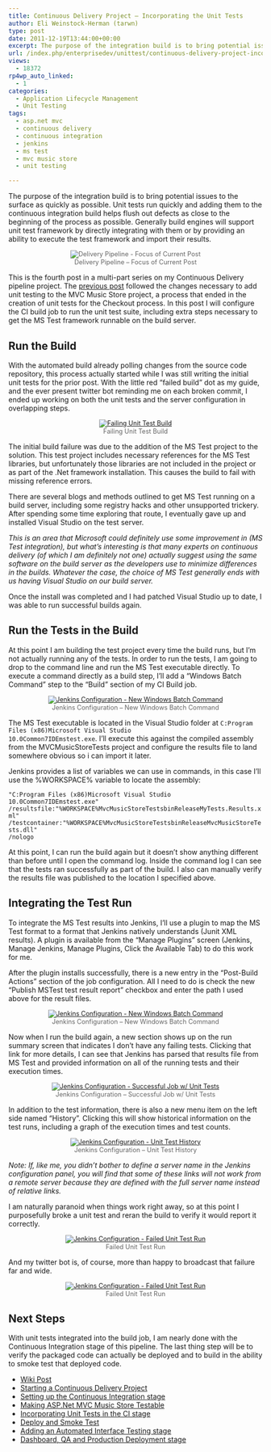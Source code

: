 ```yaml
---
title: Continuous Delivery Project – Incorporating the Unit Tests
author: Eli Weinstock-Herman (tarwn)
type: post
date: 2011-12-19T13:44:00+00:00
excerpt: The purpose of the integration build is to bring potential issues to the surface as quickly as possible. Unit tests run quickly and adding them to the continuous integration build helps flush out defects as close to the beginning of the process as possible. Generally build engines will support unit test framework by directly integrating with them or by providing an ability to execute the test framework and import their results.
url: /index.php/enterprisedev/unittest/continuous-delivery-project-incorporating-the/
views:
  - 18372
rp4wp_auto_linked:
  - 1
categories:
  - Application Lifecycle Management
  - Unit Testing
tags:
  - asp.net mvc
  - continuous delivery
  - continuous integration
  - jenkins
  - ms test
  - mvc music store
  - unit testing

---
```

The purpose of the integration build is to bring potential issues to the surface as quickly as possible. Unit tests run quickly and adding them to the continuous integration build helps flush out defects as close to the beginning of the process as possible. Generally build engines will support unit test framework by directly integrating with them or by providing an ability to execute the test framework and import their results.

<div style="text-align: center; font-size: .9em; color: #666666;">
  <img src="http://tiernok.com/LTDBlog/ContinuousDelivery/Overview_p3.png" title="Delivery Pipeline - Focus of Current Post" /><br /> Delivery Pipeline &#8211; Focus of Current Post
</div>

This is the fourth post in a multi-part series on my Continuous Delivery pipeline project. The [previous post][1] followed the changes necessary to add unit testing to the MVC Music Store project, a process that ended in the creation of unit tests for the Checkout process. In this post I will configure the CI build job to run the unit test suite, including extra steps necessary to get the MS Test framework runnable on the build server.

## Run the Build

With the automated build already polling changes from the source code repository, this process actually started while I was still writing the initial unit tests for the prior post. With the little red &#8220;failed build&#8221; dot as my guide, and the ever present twitter bot reminding me on each broken commit, I ended up working on both the unit tests and the server configuration in overlapping steps.

<div style="text-align: center; font-size: .9em; color: #666666;">
  <a href="http://tiernok.com/LTDBlog/ContinuousDelivery/unittest_firstfail.png" title="Larger picture" target="_blank"><img src="http://tiernok.com/LTDBlog/ContinuousDelivery/unittest_firstfail.png" title="Failing Unit Test Build" /></a><br /> Failing Unit Test Build
</div>

The initial build failure was due to the addition of the MS Test project to the solution. This test project includes necessary references for the MS Test libraries, but unfortunately those libraries are not included in the project or as part of the .Net framework installation. This causes the build to fail with missing reference errors.

There are several blogs and methods outlined to get MS Test running on a build server, including some registry hacks and other unsupported trickery. After spending some time exploring that route, I eventually gave up and installed Visual Studio on the test server. 

_This is an area that Microsoft could definitely use some improvement in (MS Test integration), but what&#8217;s interesting is that many experts on continuous delivery (of which I am definitely not one) actually suggest using the same software on the build server as the developers use to minimize differences in the builds. Whatever the case, the choice of MS Test generally ends with us having Visual Studio on our build server._

Once the install was completed and I had patched Visual Studio up to date, I was able to run successful builds again.

## Run the Tests in the Build

At this point I am building the test project every time the build runs, but I&#8217;m not actually running any of the tests. In order to run the tests, I am going to drop to the command line and run the MS Test executable directly. To execute a command directly as a build step, I&#8217;ll add a &#8220;Windows Batch Command&#8221; step to the &#8220;Build&#8221; section of my CI Build job.

<div style="text-align: center; font-size: .9em; color: #666666;">
  <a href="http://tiernok.com/LTDBlog/ContinuousDelivery/unittest_command.png" title="Larger picture" target="_blank"><img src="http://tiernok.com/LTDBlog/ContinuousDelivery/unittest_command.png" title="Jenkins Configuration - New Windows Batch Command" /></a><br /> Jenkins Configuration &#8211; New Windows Batch Command
</div>

The MS Test executable is located in the Visual Studio folder at <code class="codespan">C:Program Files (x86)Microsoft Visual Studio 10.0Common7IDEmstest.exe</code>. I&#8217;ll execute this against the compiled assembly from the MVCMusicStoreTests project and configure the results file to land somewhere obvious so i can import it later. 

Jenkins provides a list of variables we can use in commands, in this case I&#8217;ll use the %WORKSPACE% variable to locate the assembly:
  
<code class="codespan">"C:Program Files (x86)Microsoft Visual Studio 10.0Common7IDEmstest.exe" /resultsfile:"%WORKSPACE%MvcMusicStoreTestsbinReleaseMyTests.Results.xml" /testcontainer:"%WORKSPACE%MvcMusicStoreTestsbinReleaseMvcMusicStoreTests.dll" /nologo</code>

At this point, I can run the build again but it doesn&#8217;t show anything different than before until I open the command log. Inside the command log I can see that the tests ran successfully as part of the build. I also can manually verify the results file was published to the location I specified above.

## Integrating the Test Run

To integrate the MS Test results into Jenkins, I&#8217;ll use a plugin to map the MS Test format to a format that Jenkins natively understands (Junit XML results). A plugin is available from the &#8220;Manage Plugins&#8221; screen (Jenkins, Manage Jenkins, Manage Plugins, Click the Available Tab) to do this work for me. 

After the plugin installs successfully, there is a new entry in the &#8220;Post-Build Actions&#8221; section of the job configuration. All I need to do is check the new &#8220;Publish MSTest test result report&#8221; checkbox and enter the path I used above for the result files. 

<div style="text-align: center; font-size: .9em; color: #666666;">
  <a href="http://tiernok.com/LTDBlog/ContinuousDelivery/unittest_results.png" title="Larger picture" target="_blank"><img src="http://tiernok.com/LTDBlog/ContinuousDelivery/unittest_results.png" title="Jenkins Configuration - New Windows Batch Command" /></a><br /> Jenkins Configuration &#8211; New Windows Batch Command
</div>

Now when I run the build again, a new section shows up on the run summary screen that indicates I don&#8217;t have any failing tests. Clicking that link for more details, I can see that Jenkins has parsed that results file from MS Test and provided information on all of the running tests and their execution times.

<div style="text-align: center; font-size: .9em; color: #666666;">
  <a href="http://tiernok.com/LTDBlog/ContinuousDelivery/unittest_success.png" title="Larger picture" target="_blank"><img src="http://tiernok.com/LTDBlog/ContinuousDelivery/unittest_success.png" title="Jenkins Configuration - Successful Job w/ Unit Tests" /></a><br /> Jenkins Configuration &#8211; Successful Job w/ Unit Tests
</div>

In addition to the test information, there is also a new menu item on the left side named &#8220;History&#8221;. Clicking this will show historical information on the test runs, including a graph of the execution times and test counts. 

<div style="text-align: center; font-size: .9em; color: #666666;">
  <a href="http://tiernok.com/LTDBlog/ContinuousDelivery/unittest_history_lg.png" title="Larger picture" target="_blank"><img src="http://tiernok.com/LTDBlog/ContinuousDelivery/unittest_history.png" title="Jenkins Configuration - Unit Test History" /></a><br /> Jenkins Configuration &#8211; Unit Test History
</div>

_Note: If, like me, you didn&#8217;t bother to define a server name in the Jenkins configuration panel, you will find that some of these links will not work from a remote server because they are defined with the full server name instead of relative links._

I am naturally paranoid when things work right away, so at this point I purposefully broke a unit test and reran the build to verify it would report it correctly.

<div style="text-align: center; font-size: .9em; color: #666666;">
  <a href="http://tiernok.com/LTDBlog/ContinuousDelivery/unittest_failedrun_lg.png" title="Larger picture" target="_blank"><img src="http://tiernok.com/LTDBlog/ContinuousDelivery/unittest_failedrun.png" title="Jenkins Configuration - Failed Unit Test Run" /></a><br /> Failed Unit Test Run
</div>

And my twitter bot is, of course, more than happy to broadcast that failure far and wide.

<div style="text-align: center; font-size: .9em; color: #666666;">
  <a href="https://twitter.com/#!/TarwnBuildSrvr" title="@TarwnBuildSrvr on Twitter" target="_blank"><img src="http://tiernok.com/LTDBlog/ContinuousDelivery/unittest_twitter.png" title="Jenkins Configuration - Failed Unit Test Run" /></a><br /> Failed Unit Test Run
</div>

## Next Steps

With unit tests integrated into the build job, I am nearly done with the Continuous Integration stage of this pipeline. The last thing step will be to verify the packaged code can actually be deployed and to build in the ability to smoke test that deployed code.

<ul class="thelist">
  <li>
    <a href="http://wiki.ltd.local/index.php/Eli%27s_Continuous_Delivery_Project" title="Wiki post for Eli's Continuous Delivery Project">Wiki Post</a>
  </li>
  <li>
    <a href="/index.php/EnterpriseDev/application-lifecycle-management/starting-a-continuous-delivery-project" title="Starting a Continuous Delivery Project">Starting a Continuous Delivery Project</a>
  </li>
  <li>
    <a href="/index.php/EnterpriseDev/application-lifecycle-management/continuous-delivery-project-setting-up" title="Setting up the Continuous Integration stage">Setting up the Continuous Integration stage</a>
  </li>
  <li>
    <a href="/index.php/EnterpriseDev/UnitTest/continuous-delivery-project-making-mvcmusicstore" title="Making ASP.Net MVC Music Store Testable">Making ASP.Net MVC Music Store Testable</a>
  </li>
  <li class="cur">
    <a href="/index.php/EnterpriseDev/UnitTest/continuous-delivery-project-incorporating-the" title="Incorporating Unit Tests in the CI stage">Incorporating Unit Tests in the CI stage</a>
  </li>
  <li>
    <a href="/index.php/EnterpriseDev/application-lifecycle-management/continuous-delivery-project-deploy-and" title="Deploy and Smoke Test">Deploy and Smoke Test</a>
  </li>
  <li>
    <a href="/index.php/EnterpriseDev/application-lifecycle-management/continuous-delivery-adding-an-automated" title="Adding an Automated Interface Testing stage">Adding an Automated Interface Testing stage</a>
  </li>
  <li>
    <a href="/index.php/EnterpriseDev/application-lifecycle-management/continuous-delivery-dashboard-qa-and" title="Dashboard, QA and Production Deployment stage">Dashboard, QA and Production Deployment stage</a>
  </li>
</ul>

 [1]: /index.php/EnterpriseDev/UnitTest/continuous-delivery-project-making-mvcmusicstore "Making MVCMusic Store Testable"